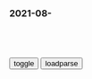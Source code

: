 ### 2021-08-　

```note
```

<table id="tbc" style="white-space:pre-wrap">
</table>
<button onclick="toggleb()">toggle</button>
<button onclick="loadparse()">loadparse</button>
<br>
<!-- 🌸<br>🍅-　-🍑<hr>🍀 --> <textarea rows="30" cols="100" style="display: none" id="tar">

情迷那四斤大豆，三根皮带
https://tieba.baidu.com/p/5093954444

我心中的一团火是不会熄的
https://www.sohu.com/a/236531401_660554

我劝你要脚踏实錈做人
http://5b0988e595225.cdn.sohucs.com/images/20180619/6b4b72f27d0a4fce92c7e3e17cf9a42f.jpeg

做人如果没梦，跟咸鱼有什么分别？
http://5b0988e595225.cdn.sohucs.com/images/20180619/4dc54de848a142bd8037f784467b5644.jpeg

我心中的一团火是不会熄的
http://5b0988e595225.cdn.sohucs.com/images/20180619/6afa56259fe84560b1188352c7531085.jpeg

为什么我苕爸不是李嘉c
http://5b0988e595225.cdn.sohucs.com/images/20180619/1bb581df5f164203a295063e9c969b9e.jpeg

为什么俄长得这么帅了但要獐头发？
http://5b0988e595225.cdn.sohucs.com/images/20180619/18bac16dc3a24a0dbe5de33221ead986.jpeg

你们俩长这么丑，就不掉头发。
http://5b0988e595225.cdn.sohucs.com/images/20180619/d565ee3e6f944901b97a23ccdc692b63.jpeg

金属也能长出毛？水银遇到铝，竟然这么好玩
https://www.bilibili.com/video/BV1op4y1v71b

<p><font size="4""><b>
新东方突然暴涨30%！俞敏洪重大宣布，8万套课桌椅直接捐给乡村学校，拟退租1500个教学点！进军直播带货，网友：敬你是条汉子！</b></font>
https://mbd.baidu.com/newspage/data/landingsuper?context=%7B%22nid%22%3A%22news_9348038376047255929%22%7D

<font size="1" style="color:#DCDCDC"><b>2021/11/9 上午10:46:04</b></font>

<p><font size="4""><b>
zg品牌 m族企业 绝不向霸q主义低头_腾讯新闻</b></font>
https://new.qq.com/omn/20210929/20210929A02OK700.html

<font size="1" style="color:#DCDCDC"><b>2021/11/9 下午3:40:12</b></font>

<p><font size="4""><b>
【l袖年会】俞敏洪：m营企业家千万不要孤军作战 - - zg企业家网</b></font>
http://www.iceo.com.cn/renwu/34/2011/1211/236840.shtml

<font size="1" style="color:#DCDCDC"><b>2021/11/9 下午3:40:43</b></font>

新东方转型培训父母，父母再二次培训孩子！网友：培训厨师吧
https://baijiahao.baidu.com/s?id=1707853996746708195&wfr=spider&for=pc

动漫#新的白毛老婆太飒了吧
https://haokan.baidu.com/v?vid=4803589315655370133

我想我至少走了三步

动漫#男人的嘴，骗人的鬼
https://haokan.baidu.com/v?vid=4633981186169713313

深度学习算法
https://lupic.cdn.bcebos.com/20210629/3309094_14.jpg

小黄人在监狱当老大，实在是太豪横了！喜剧动画《神偷奶爸3
https://haokan.baidu.com/v?vid=17834879728136403640

索隆一个方向感无限接近于0的人 但起名天赋却直接爆表
https://www.bilibili.com/video/BV1Yv411K7rV

花样呼噜 你听过几种
https://www.douyin.com/video/6985119027383323943

https://p6-pc-sign.douyinpic.com/tos-cn-p-0015/866bf56420e34b66a779804d40fcde89_1626349766~tplv-dy-resize-origshort-autoq-75:330.jpeg?x-expires=1628766000&x-signature=MgDX5cnd5Y6mxvdRXdZvEmzthH8%3D&from=4257465056

没 有 那 种 世 俗 的 欲 望
https://www.bilibili.com/video/BV1DB4y1M7hd

消耗生命得到的只是苟延残喘，这些你一个神二代你理解不了。

你不会真的以为功德箱里那些钱能到我手里吧？

没有那种世俗的欲望。

敢 问 路 在 何 慌
https://www.bilibili.com/video/BV1f64y147oC

论 冤 种 的 养 成_哔哩哔哩_bilibili
https://www.bilibili.com/video/BV1Mb4y1C7qT

哪个旅游景点妹有我的分舵，哪个庙里没有我的手办。

他们拿恶搞动画当世界历史那么杠。

这样的一般都成心的，得显他们。

我们需要爱彼此，爱对方，爱所有人，要学会宽容。她这么对你你不要愤恨，要更加地用爱来感化她。给她花钱，给她买包，买化妆品。全款给她买房，把存款都放她那。这样她就有安全感了，能感受到你的爱。下次再做事之前，她就会考虑你的感受的。如果下次没有就下下次，下下下次，下下下下次，要坚持不懈。

2021/8/31下午3:44:40

业 务 指 导_哔哩哔哩_bilibili
https://www.bilibili.com/video/BV1Bi4y157Xn?from=search&seid=6532630259316206775

咱们敲诈是为乡亲们提供保障，适当收取一些保护费是合理的，这也是我们能延续至今的原因。

你得学会感恩学会回报。

我这就感恩的，满怀谢意的，充满感激的除去骗去。

2021/8/31下午3:54:09

摇 滚 玩 它 有 嘛 用_哔哩哔哩_bilibili
https://www.bilibili.com/video/BV1cU4y1H7bB?from=search&seid=6521573345891303268

你可能是晚上做什么邪梦记串行了。

2021/8/31下午4:38:56

稣 稣 也 留 不 住 他_哔哩哔哩_bilibili
https://www.bilibili.com/video/BV11o4y1k7a2

这世上是存在因果的，这些错误的起因如果没人管，那早晚会有一个契机让他们承担后果的。

看来承担后果的契机到了。

耶稣都留不住他，

2021/8/31下午4:48:02

来 自 须 弥 山 的 问 候_哔哩哔哩_bilibili
https://www.bilibili.com/video/BV1X5411K7Bt

昨天有个人让我保佑他坐公交有年轻人给让座，如果没人让他就骂人家八辈祖宗，如果我不保佑就骂我八辈祖宗，如果坐不舒服还得骂椅子八辈祖宗呢。

人们能活下来这本身就是一种修行啦。

你随便说点嘛，然后就总会有人站在伪善假道德的制高点上，顶着浪风抽也得骂你两句，没有任何的原有就是嘴欠。这种就是修行圆满的人，每年我都得带走一波。

这种圣人怎么能在马路上呢，他们都怕挨打。各种评论区里找找吧。

2021/8/31下午5:00:36

他说的每个字我都认识，但拼起来咋就读不懂呢
https://new.qq.com/rain/a/20210806A07IFY00

纯正美g味儿#：出了情况不要慌，想想能给谁栽赃
https://weibo.com/2656274875/Kt037xydg

</textarea> <!-- 🍀<br>🍑-　-🍅<hr>🌸 -->

```tip
```

<script src="https://cdn.jsdelivr.net/npm/jquery@3.5.1/dist/jquery.min.js"></script>

<link rel="stylesheet" href="https://cdn.jsdelivr.net/gh/fancyapps/fancybox@3.5.7/dist/jquery.fancybox.min.css" />
<script src="https://cdn.jsdelivr.net/gh/fancyapps/fancybox@3.5.7/dist/jquery.fancybox.min.js"></script>

<script type="text/javascript">

var __urlRegex = /(\b(https?|ftp|file):\/\/[-A-Z0-9+&@#\/%?=~_|!:,.;]*[-A-Z0-9+&@#\/%=~_|])/ig;
var __imgRegex = /\.(?:jpe?g|gif|png)$/i;

loadparse();

function parseURL($string){

    var exp = __urlRegex;
    return $string.replace(exp,function(match){
            __imgRegex.lastIndex=0;
            if(__imgRegex.test(match)){
                return '<a data-fancybox="gallery" href="' + match.replace("/p=700", "")
                 + '"><img src="' + match.replace("/p=700", "/p=160x200")+'" width="64"></a>';
            }
            else{
                return '<a href="' + match + '" target="_blank">' + match + '</a>';
            }
        }
    );
}

function loadparse() {
  tbc.innerHTML = parseURL(tar.value);
}

function toggleb() {
  var x = document.getElementById("tar");
  if (x.style.display === "none") {
    x.style.display = "";
  } else {
    x.style.display = "none";
  }
}

</script>
